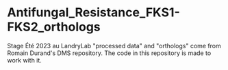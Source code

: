 # Antifungal_Resistance_FKS1-FKS2_orthologs
Stage Été 2023 au LandryLab
"processed data" and "orthologs" come from Romain Durand's DMS repository. The code in this repository is made to work with it.